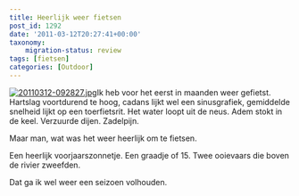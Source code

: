 ```yaml
---
title: Heerlijk weer fietsen
post_id: 1292
date: '2011-03-12T20:27:41+00:00'
taxonomy:
    migration-status: review
tags: [fietsen]
categories: [Outdoor]
---
```

[![](/wp-content/uploads/2011/03/20110312-092827-150x150.jpg "20110312-092827.jpg")](/wp-content/uploads/2011/03/20110312-092827.jpg)Ik heb voor het eerst in maanden weer gefietst. Hartslag voortdurend te hoog, cadans lijkt wel een sinusgrafiek, gemiddelde snelheid lijkt op een toerfietsrit. Het water loopt uit de neus. Adem stokt in de keel. Verzuurde dijen. Zadelpijn.

Maar man, wat was het weer heerlijk om te fietsen.

Een heerlijk voorjaarszonnetje. Een graadje of 15. Twee ooievaars die boven de rivier zweefden.

Dat ga ik wel weer een seizoen volhouden.